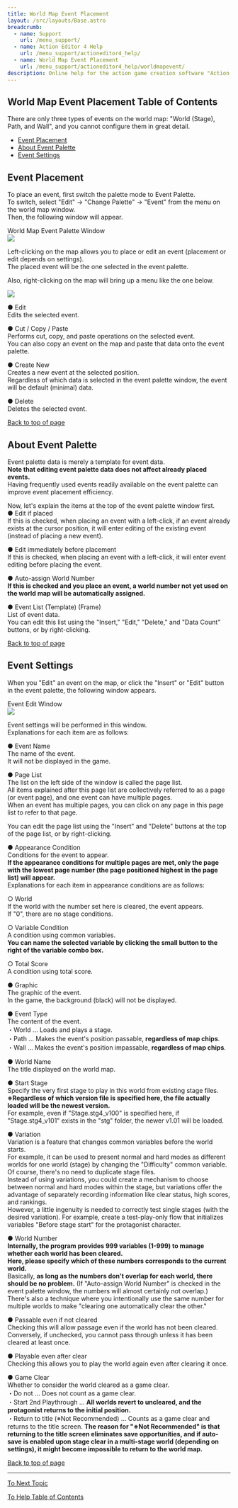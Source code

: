 ```yaml
---
title: World Map Event Placement
layout: /src/layouts/Base.astro
breadcrumb:
  - name: Support
    url: /menu_support/
  - name: Action Editor 4 Help
    url: /menu_support/actioneditor4_help/
  - name: World Map Event Placement
    url: /menu_support/actioneditor4_help/worldmapevent/
description: Online help for the action game creation software "Action Editor 4". "World Map Event Placement" is a page within "Omoshiro Game Shrine".
---
```


<a name="TOP"></a>

## World Map Event Placement Table of Contents

There are only three types of events on the world map: "World (Stage), Path, and Wall", and you cannot configure them in great detail.

- [Event Placement](#PUT)
- [About Event Palette](#PALETTE)
- [Event Settings](#SET)

<a name="PUT"></a>

## Event Placement

To place an event, first switch the palette mode to Event Palette.  
To switch, select "Edit" -> "Change Palette" -> "Event" from the menu on the world map window.  
Then, the following window will appear.  
  
World Map Event Palette Window  
![](/menu_support/actioneditor4_help/worldmapevent/Event.jpg)  
  
Left-clicking on the map allows you to place or edit an event (placement or edit depends on settings).  
The placed event will be the one selected in the event palette.  
  
Also, right-clicking on the map will bring up a menu like the one below.  
  
![](/menu_support/actioneditor4_help/worldmapevent/PopupMenu01.png)  
  
● Edit  
Edits the selected event.  
  
● Cut / Copy / Paste  
Performs cut, copy, and paste operations on the selected event.  
You can also copy an event on the map and paste that data onto the event palette.  
  
● Create New  
Creates a new event at the selected position.  
Regardless of which data is selected in the event palette window, the event will be default (minimal) data.  
  
● Delete  
Deletes the selected event.  

[Back to top of page](#TOP)

<a name="PALETTE"></a>

## About Event Palette

Event palette data is merely a template for event data.  
**Note that editing event palette data does not affect already placed events.**  
Having frequently used events readily available on the event palette can improve event placement efficiency.  
  
Now, let's explain the items at the top of the event palette window first.  
● Edit if placed  
If this is checked, when placing an event with a left-click, if an event already exists at the cursor position, it will enter editing of the existing event (instead of placing a new event).  
  
● Edit immediately before placement  
If this is checked, when placing an event with a left-click, it will enter event editing before placing the event.  
  
● Auto-assign World Number  
**If this is checked and you place an event, a world number not yet used on the world map will be automatically assigned.**  
  
● Event List (Template) (Frame)  
List of event data.  
You can edit this list using the "Insert," "Edit," "Delete," and "Data Count" buttons, or by right-clicking.  

[Back to top of page](#TOP)

<a name="SET"></a>

## Event Settings

When you "Edit" an event on the map, or click the "Insert" or "Edit" button in the event palette, the following window appears.  
  
Event Edit Window  
![](/menu_support/actioneditor4_help/worldmapevent/SetEvent.jpg)  
  
Event settings will be performed in this window.  
Explanations for each item are as follows:  
  
● Event Name  
The name of the event.  
It will not be displayed in the game.  
  
● Page List  
The list on the left side of the window is called the page list.  
All items explained after this page list are collectively referred to as a page (or event page), and one event can have multiple pages.  
When an event has multiple pages, you can click on any page in this page list to refer to that page.  
  
You can edit the page list using the "Insert" and "Delete" buttons at the top of the page list, or by right-clicking.  
  
● Appearance Condition  
Conditions for the event to appear.  
**If the appearance conditions for multiple pages are met, only the page with the lowest page number (the page positioned highest in the page list) will appear.**  
Explanations for each item in appearance conditions are as follows:  
  
○ World  
If the world with the number set here is cleared, the event appears.  
If "0", there are no stage conditions.  
  
○ Variable Condition  
A condition using common variables.  
**You can name the selected variable by clicking the small button to the right of the variable combo box.**  
  
○ Total Score  
A condition using total score.  
  
● Graphic  
The graphic of the event.  
In the game, the background (black) will not be displayed.  
  
● Event Type  
The content of the event.  
・World ... Loads and plays a stage.  
・Path ... Makes the event's position passable, **regardless of map chips**.  
・Wall ... Makes the event's position impassable, **regardless of map chips**.  
  
● World Name  
The title displayed on the world map.  
  
● Start Stage  
Specify the very first stage to play in this world from existing stage files.  
**※Regardless of which version file is specified here, the file actually loaded will be the newest version.**  
For example, even if "Stage.stg4_v100" is specified here, if "Stage.stg4_v101" exists in the "stg" folder, the newer v1.01 will be loaded.  
  
● Variation  
Variation is a feature that changes common variables before the world starts.  
For example, it can be used to present normal and hard modes as different worlds for one world (stage) by changing the "Difficulty" common variable.  
Of course, there's no need to duplicate stage files.  
Instead of using variations, you could create a mechanism to choose between normal and hard modes within the stage, but variations offer the advantage of separately recording information like clear status, high scores, and rankings.  
However, a little ingenuity is needed to correctly test single stages (with the desired variation). For example, create a test-play-only flow that initializes variables "Before stage start" for the protagonist character.  
  
● World Number  
**Internally, the program provides 999 variables (1-999) to manage whether each world has been cleared.  
Here, please specify which of these numbers corresponds to the current world.**  
Basically, **as long as the numbers don't overlap for each world, there should be no problem.** (If "Auto-assign World Number" is checked in the event palette window, the numbers will almost certainly not overlap.)  
There's also a technique where you intentionally use the same number for multiple worlds to make "clearing one automatically clear the other."  
  
● Passable even if not cleared  
Checking this will allow passage even if the world has not been cleared.  
Conversely, if unchecked, you cannot pass through unless it has been cleared at least once.  
  
● Playable even after clear  
Checking this allows you to play the world again even after clearing it once.  
  
● Game Clear  
Whether to consider the world cleared as a game clear.  
・Do not ... Does not count as a game clear.  
・Start 2nd Playthrough ... **All worlds revert to uncleared, and the protagonist returns to the initial position.**  
・Return to title (※Not Recommended) ... Counts as a game clear and returns to the title screen. **The reason for "※Not Recommended" is that returning to the title screen eliminates save opportunities, and if auto-save is enabled upon stage clear in a multi-stage world (depending on settings), it might become impossible to return to the world map.**  

[Back to top of page](#TOP)

---

  

[To Next Topic](../worldmapmenu/)

[To Help Table of Contents](..)